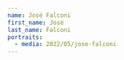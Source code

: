 ```yaml
---
name: José Falconi
first_name: José
last_name: Falconi
portraits:
  - media: 2022/05/jose-falconi
---
```

